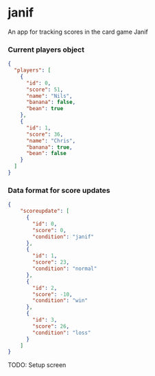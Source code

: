 # janif
An app for tracking scores in the card game Janif

### Current players object
```json
{
  "players": [
    {
      "id": 0,
      "score": 51,
      "name": "Nils",
      "banana": false,
      "bean": true
    },
    {
      "id": 1,
      "score": 36,
      "name": "Chris",
      "banana": true,
      "bean": false
    }
  ]
}
```

### Data format for score updates
```json
{
	"scoreupdate": [
	  {
	    "id": 0,
	    "score": 0,
	    "condition": "janif"
	  },
	  {
	    "id": 1,
	    "score": 23,
	    "condition": "normal"
	  },
	  {
	    "id": 2,
	    "score": -10,
	    "condition": "win"
	  },
	  {
	    "id": 3,
	    "score": 26,
	    "condition": "loss"
	  }
	]
}
```

TODO:
Setup screen
